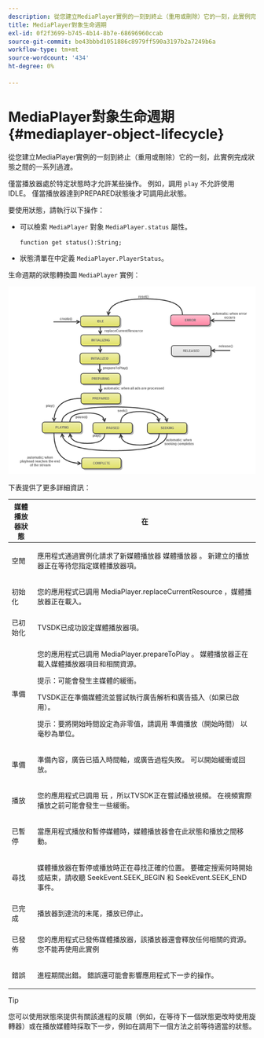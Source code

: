 ```yaml
---
description: 從您建立MediaPlayer實例的一刻到終止（重用或刪除）它的一刻，此實例完成狀態之間的一系列過渡。
title: MediaPlayer對象生命週期
exl-id: 0f2f3699-b745-4b14-8b7e-68696960ccab
source-git-commit: be43bbbd1051886c8979ff590a3197b2a7249b6a
workflow-type: tm+mt
source-wordcount: '434'
ht-degree: 0%

---
```


# MediaPlayer對象生命週期{#mediaplayer-object-lifecycle}

從您建立MediaPlayer實例的一刻到終止（重用或刪除）它的一刻，此實例完成狀態之間的一系列過渡。

僅當播放器處於特定狀態時才允許某些操作。 例如，調用 `play` 不允許使用IDLE。 僅當播放器達到PREPARED狀態後才可調用此狀態。

要使用狀態，請執行以下操作：

* 可以檢索 `MediaPlayer` 對象 `MediaPlayer.status` 屬性。

   ```
   function get status():String;
   ```

* 狀態清單在中定義 `MediaPlayer.PlayerStatus`。

生命週期的狀態轉換圖 `MediaPlayer` 實例：
<!--<a id="fig_1C55DE3F186F4B36AFFDCDE90379534C"></a>-->

![](assets/player-state-transitions-diagram-flash-1_2_web.png)

下表提供了更多詳細資訊：

<table id="table_426F0093E4214EA88CD72A7796B58DFD"> 
 <thead> 
  <tr> 
   <th colname="col1" class="entry"> <span class="codeph"> 媒體播放器狀態 </span> </th> 
   <th colname="col2" class="entry"> 在 </th> 
  </tr> 
 </thead>
 <tbody> 
  <tr> 
   <td colname="col1"> <span class="codeph"> 空閒 </span> </td> 
   <td colname="col2"> <p> 應用程式通過實例化請求了新媒體播放器 <span class="codeph"> 媒體播放器 </span>。 新建立的播放器正在等待您指定媒體播放器項。 </p> </td> 
  </tr> 
  <tr> 
   <td colname="col1"> <span class="codeph"> 初始化 </span> </td> 
   <td colname="col2"> <p>您的應用程式已調用 <span class="codeph"> MediaPlayer.replaceCurrentResource </span>，媒體播放器正在載入。 </p> </td> 
  </tr> 
  <tr> 
   <td colname="col1"> <span class="codeph"> 已初始化 </span> </td> 
   <td colname="col2"> <p>TVSDK已成功設定媒體播放器項。 </p> </td> 
  </tr> 
  <tr> 
   <td colname="col1"> <span class="codeph"> 準備 </span> </td> 
   <td colname="col2"> <p>您的應用程式已調用 <span class="codeph"> MediaPlayer.prepareToPlay </span>。 媒體播放器正在載入媒體播放器項目和相關資源。 </p> <p>提示：可能會發生主媒體的緩衝。 </p> <p>TVSDK正在準備媒體流並嘗試執行廣告解析和廣告插入（如果已啟用）。 </p> <p>提示：要將開始時間設定為非零值，請調用 <span class="codeph"> 準備播放（開始時間） </span> 以毫秒為單位。 </p> </td> 
  </tr> 
  <tr> 
   <td colname="col1"> <span class="codeph"> 準備 </span> </td> 
   <td colname="col2"> <p>準備內容，廣告已插入時間軸，或廣告過程失敗。 可以開始緩衝或回放。 </p> </td> 
  </tr> 
  <tr> 
   <td colname="col1"> <span class="codeph"> 播放 </span> </td> 
   <td colname="col2"> <p>您的應用程式已調用 <span class="codeph"> 玩 </span>，所以TVSDK正在嘗試播放視頻。 在視頻實際播放之前可能會發生一些緩衝。 </p> </td> 
  </tr> 
  <tr> 
   <td colname="col1"> <span class="codeph"> 已暫停 </span> </td> 
   <td colname="col2"> <p>當應用程式播放和暫停媒體時，媒體播放器會在此狀態和播放之間移動。 </p> </td> 
  </tr> 
  <tr> 
   <td colname="col1"> <span class="codeph"> 尋找 </span> </td> 
   <td colname="col2"> <p>媒體播放器在暫停或播放時正在尋找正確的位置。 要確定搜索何時開始或結束，請收聽 <span class="codeph"> SeekEvent.SEEK_BEGIN </span> 和 <span class="codeph"> SeekEvent.SEEK_END </span> 事件。 </p> </td> 
  </tr> 
  <tr> 
   <td colname="col1"> <span class="codeph"> 已完成 </span> </td> 
   <td colname="col2"> <p>播放器到達流的末尾，播放已停止。 </p> </td> 
  </tr> 
  <tr> 
   <td colname="col1"> <span class="codeph"> 已發佈 </span> </td> 
   <td colname="col2"> <p>您的應用程式已發佈媒體播放器，該播放器還會釋放任何相關的資源。 您不能再使用此實例 </p> </td> 
  </tr> 
  <tr> 
   <td colname="col1"> <span class="codeph"> 錯誤 </span> </td> 
   <td colname="col2"> <p>進程期間出錯。 錯誤還可能會影響應用程式下一步的操作。 </p> </td> 
  </tr> 
 </tbody> 
</table>

>[!TIP]
>
>您可以使用狀態來提供有關該進程的反饋（例如，在等待下一個狀態更改時使用旋轉器）或在播放媒體時採取下一步，例如在調用下一個方法之前等待適當的狀態。
